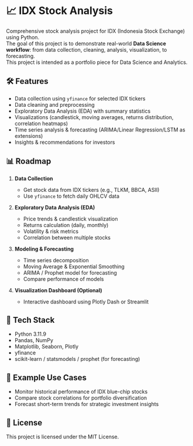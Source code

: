 # 📈 IDX Stock Analysis

Comprehensive stock analysis project for IDX (Indonesia Stock Exchange) using Python.  
The goal of this project is to demonstrate real-world **Data Science workflow**: from data collection, cleaning, analysis, visualization, to forecasting.  
This project is intended as a portfolio piece for Data Science and Analytics.

## 🛠️ Features
- Data collection using `yfinance` for selected IDX tickers
- Data cleaning and preprocessing
- Exploratory Data Analysis (EDA) with summary statistics
- Visualizations (candlestick, moving averages, returns distribution, correlation heatmaps)
- Time series analysis & forecasting (ARIMA/Linear Regression/LSTM as extensions)
- Insights & recommendations for investors

## 📊 Roadmap
1. **Data Collection**
   - Get stock data from IDX tickers (e.g., TLKM, BBCA, ASII)
   - Use `yfinance` to fetch daily OHLCV data

2. **Exploratory Data Analysis (EDA)**
   - Price trends & candlestick visualization
   - Returns calculation (daily, monthly)
   - Volatility & risk metrics
   - Correlation between multiple stocks

3. **Modeling & Forecasting**
   - Time series decomposition
   - Moving Average & Exponential Smoothing
   - ARIMA / Prophet model for forecasting
   - Compare performance of models

4. **Visualization Dashboard (Optional)**
   - Interactive dashboard using Plotly Dash or Streamlit


## 🚀 Tech Stack
- Python 3.11.9
- Pandas, NumPy
- Matplotlib, Seaborn, Plotly
- yfinance
- scikit-learn / statsmodels / prophet (for forecasting)

## 📌 Example Use Cases
- Monitor historical performance of IDX blue-chip stocks
- Compare stock correlations for portfolio diversification
- Forecast short-term trends for strategic investment insights

## 📄 License
This project is licensed under the MIT License.

